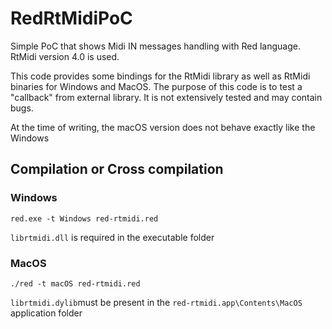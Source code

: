 # RedRtMidiPoC
Simple PoC that shows Midi IN messages handling with Red language. RtMidi version 4.0 is used.

This code provides some bindings for the RtMidi library as well as RtMidi binaries for Windows and MacOS. The purpose of this code is to test a "callback" from external library. It is not extensively tested and may contain bugs.

At the time of writing, the macOS version does not behave exactly like the Windows

## Compilation or Cross compilation

### Windows
```
red.exe -t Windows red-rtmidi.red
```
`librtmidi.dll` is required in the executable folder

### MacOS
```
./red -t macOS red-rtmidi.red
```
`librtmidi.dylib`must be present in the `red-rtmidi.app\Contents\MacOS` application folder
